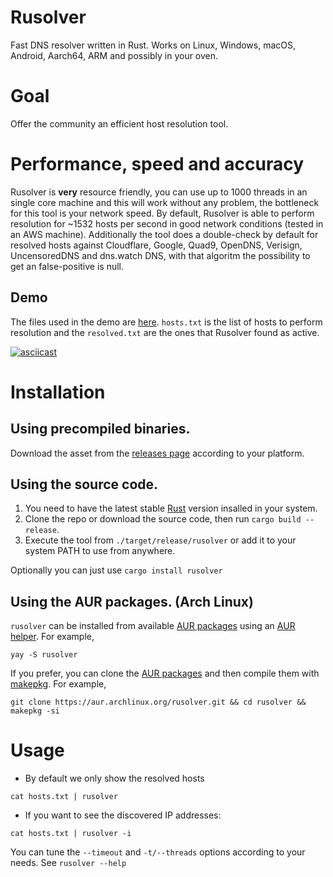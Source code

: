 # Rusolver
Fast DNS resolver written in Rust. Works on Linux, Windows, macOS, Android, Aarch64, ARM and possibly in your oven.

# Goal
Offer the community an efficient host resolution tool.

# Performance, speed and accuracy
Rusolver is **very** resource friendly, you can use up to 1000 threads in an single core machine and this will work without any problem, the bottleneck for this tool is your network speed. By default, Rusolver is able to perform resolution for ~1532 hosts per second in good network conditions (tested in an AWS machine). Additionally the tool does a double-check by default for resolved hosts against Cloudflare, Google, Quad9, OpenDNS, Verisign, UncensoredDNS and dns.watch DNS, with that algoritm the possibility to get an false-positive is null.

## Demo

The files used in the demo are [here](files/). `hosts.txt` is the list of hosts to perform resolution and the `resolved.txt` are the ones that Rusolver found as active.

[![asciicast](https://asciinema.org/a/362323.svg)](https://asciinema.org/a/362323)

# Installation

## Using precompiled binaries.

Download the asset from the [releases page](https://github.com/Edu4rdSHL/rusolver/releases/latest) according to your platform.

## Using the source code.

1. You need to have the latest stable [Rust](https://www.rust-lang.org/) version insalled in your system.
2. Clone the repo or download the source code, then run `cargo build --release`.
3. Execute the tool from `./target/release/rusolver` or add it to your system PATH to use from anywhere.

Optionally you can just use `cargo install rusolver`

## Using the AUR packages. (Arch Linux)

`rusolver` can be installed from available [AUR packages](https://aur.archlinux.org/packages/?O=0&SeB=b&K=rusolver&outdated=&SB=n&SO=a&PP=50&do_Search=Go) using an [AUR helper](https://wiki.archlinux.org/index.php/AUR_helpers). For example,

```
yay -S rusolver
```

If you prefer, you can clone the [AUR packages](https://aur.archlinux.org/packages/?O=0&SeB=b&K=rusolver&outdated=&SB=n&SO=a&PP=50&do_Search=Go) and then compile them with [makepkg](https://wiki.archlinux.org/index.php/Makepkg). For example,

```
git clone https://aur.archlinux.org/rusolver.git && cd rusolver && makepkg -si
```

# Usage
* By default we only show the resolved hosts
```
cat hosts.txt | rusolver
```
* If you want to see the discovered IP addresses:
```
cat hosts.txt | rusolver -i
```
You can tune the `--timeout` and `-t/--threads` options according to your needs. See `rusolver --help`
